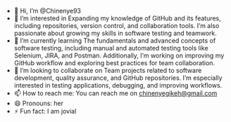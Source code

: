 - 👋 Hi, I’m @Chinenye93
- 👀 I’m interested in Expanding my knowledge of GitHub and its features, including repositories, version control, and collaboration tools. I’m also passionate about growing my skills in software testing and teamwork.
- 🌱 I’m currently learning The fundamentals and advanced concepts of software testing, including manual and automated testing tools like Selenium, JIRA, and Postman. Additionally, I’m working on improving my GitHub workflow and exploring best practices for team collaboration.
- 💞️ I’m looking to collaborate on Team projects related to software development, quality assurance, and GitHub repositories. I’m especially interested in testing applications, debugging, and improving workflows.
- 📫 How to reach me: You can reach me on chinenyegikeh@gmail.com
- 😄 Pronouns: her
- ⚡ Fun fact: I am jovial

<!---
Chinenye93/Chinenye93 is a ✨ special ✨ repository because its `README.md` (this file) appears on your GitHub profile.
You can click the Preview link to take a look at your changes.
--->

